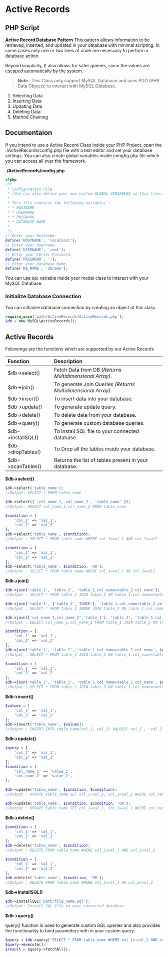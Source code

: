 Active Records
===

PHP Script
---

**Active Record Database Pattern**
This pattern allows information to be retrieved, inserted, and updated in your database with minimal scripting. In some cases only one or two lines of code are necessary to perform a database action.

Beyond simplicity, It also allows for safer queries, since the values are escaped automatically by the system.

> **Note** : This Class only support MySQL Database and uses PDO (PHP Data Objects) to interact with MySQL Database.

1. Selecting Data
2. Inserting Data
3. Updating Data
4. Deleting Data
5. Method Chaining

## Documentaion

If you intend to use a Active Record Class inside your PHP Project, open the ./ActiveRecords/config.php file with a text editor and set your database settings. You can also create global variables inside congfig.php file which you can access all over the framework. 

**./ActiveRecords/config.php**
```php
<?php
/**
 * Configuration File.
 * (You can also define your own custom GLOBAL VARIABLES in this file.)
 *
 * This file contains the following variables :
 * * HOSTNAME
 * * USERNAME
 * * PASSWORD
 * * DATABASE NAME
 *
 */
// Enter your Hostname.
define('HOSTNAME', 'localhost');
// Enter your Username.
define('USERNAME', 'root');
// Enter your Server Password.
define('PASSWORD', '');
// Enter your Database Name.
define('DB_NAME', 'dbname');

```

You can use `$db` variable inside your model class to interact with your MySQL Database. 

### Initialize Database Connection

You can initialize database connection by creating an object of this class.
```php
require_once('path/ActiveRecords/ActiveRecords.php');
$db = new MySQL\ActiveRecords();
```

## Active Records  

Followings are the functions which are supported by our Active Records

| Function               | Description                                                                 |
|:-----------------------|:----------------------------------------------------------------------------|
| $db->select()    | Fetch Data from DB *(Returns Multidimensional Array)*.                      |
| $db->join()      | To generate Join Queries *(Returns Multidimensional Array)*.                |
| $db->insert()    | To insert data into your database.                                          |
| $db->update()    | To generate update query.                                                   |
| $db->delete()    | To delete data from your database.                                          |
| $db->query()     | To generate custom database queries.                                        |
| $db->installSQL()| To install SQL file to your connected database.                             |
| $db->dropTables()| To Drop all the tables inside your database.                                |
| $db->scanTables()| Returns the list of tables present in your database.                        |

**$db->select()**

```php
$db->select('table_name');
//Output: SELECT * FROM table_name
```

```php
$db->select([ 'col_name_1, col_name_2', 'table_name' ]);
//Output: SELECT col_name_1,col_name_2 FROM table_name
```

```php
$condition = [
    'col_1' => 'val_1',
    'col_2' => 'val_2'
];
$db->select('table_name', $condition);
//Output : SELECT * FROM table_name WHERE col_1=val_1 AND col_2=val2
```

```php
$condition = [
    'col_1' => 'val_1',
    'col_2' => 'val_2'
];
$db->select('table_name', $condition, 'OR');
//Output : SELECT * FROM table_name WHERE col_1=val_1 OR col_2=val2
```
**$db->join()**

```php
$db->join('table_1', 'table_2', 'table_1.col_name=table_2.col_name');
//Output : SELECT * FROM table_1 JOIN table_2 ON table_1.col_name=table_2.col_name;
```

```php
$db->join('table_1', ['table_2','INNER'], 'table_1.col_name=table_2.col_name');
//Output : SELECT * FROM table_1 INNER JOIN table_2 ON table_1.col_name=table_2.col_name;
```

```php
$db->join(['col_name_1,col_name_2','table_1'], 'table_2', 'table_1.col_name=table_2.col_name');
//Output : SELECT col_name_1,col_name_2 FROM table_1 JOIN table_2 ON table_1.col_name=table_2.col_name;
```

```php
$condition = [
    'col_1' => 'val_1',
    'col_2' => 'val_2'
];
$db->join('table_1', 'table_2', 'table_1.col_name=table_2.col_name', $condition);
//Output : SELECT * FROM table_1 JOIN table_2 ON table_1.col_name=table_2.col_name WHERE col_1=val_1 AND col_2=val2;
```
```php
$condition = [
    'col_1' => 'val_1',
    'col_2' => 'val_2'
];
$db->join('table_1', 'table_2', 'table_1.col_name=table_2.col_name', $condition, 'OR');
//Output : SELECT * FROM table_1 JOIN table_2 ON table_1.col_name=table_2.col_name WHERE col_1=val_1 OR col_2=val2;
```

**$db->insert()**
```php
$values = [
    'col_1' => 'val_1',
    'col_2' => 'val_2'
];
$db->insert('table_name', $values);
//Output : INSERT INTO table_name(col_1, val_1) VALUES('val_1', 'val_2')
```

**$db->update()**
```php
$query = [
    'col_1' => 'val_1',
    'col_2' => 'val_2'
];
$condition = [
    'col_name_1' => 'value_1',
    'col_name_2' => 'value_2',
];

$db->update('table_name', $condition, $condition);
//Output : UPDATE table_name SET col_1=val_1, col_2=val_2 WHERE col_name_1=value_1 AND col_name_2=value_2

$db->update('table_name', $condition, $condition, 'OR');
//Output : UPDATE table_name SET col_1=val_1, col_2=val_2 WHERE col_name_1=value_1 OR col_name_2=value_2
```

**$db->delete()**
```php
$condition = [
    'col_1' => 'val_1',
    'col_2' => 'val_2'
];
$db->delete('table_name', $condition);
//Output : DELETE FROM table_name WHERE col_1=val_1 AND col_2=val_2
```
```php
$condition = [
    'col_1' => 'val_1',
    'col_2' => 'val_2'
];
$db->delete('table_name', $condition, 'OR');
//Output : DELETE FROM table_name WHERE col_1=val_1 OR col_2=val_2
```

**$db->installSQL()**
```php
$db->installSQL('path/file_name.sql');
//Output: Install SQL file to your connected database
```

**$db->query()**

query() function is used to generate custom SQL queries and also provides the functionality to bind parameters with in your custom query.

```php
$query = $db->query('SELECT * FROM table_name WHERE col_1=:col_2 AND col_2=:col_2', [ ':col_1'=> 'val_1', ':col_2'=>'val_2' ] );
$query->execute();
$result = $query->fetchAll();

```


